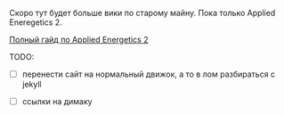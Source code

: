 Скоро тут будет больше вики по старому майну. Пока только Applied Eneregetics 2.

[Полный гайд по Applied Energetics 2](./ae2/tutorial/1.MD)

TODO:

 - [ ] перенести сайт на нормальный движок, а то в лом разбираться с jekyll

 - [ ] ссылки на димаку